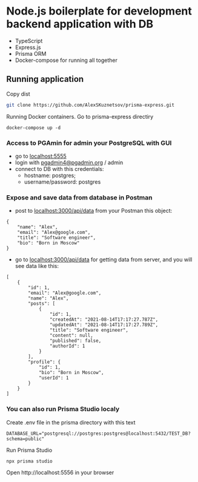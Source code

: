 # Node.js boilerplate for development backend application with DB

- TypeScript
- Express.js
- Prisma ORM
- Docker-compose for running all together

## Running application

Copy dist

```sh
git clone https://github.com/AlexSKuznetsov/prisma-express.git
```

Running Docker containers. Go to prisma-express directiry

```
docker-compose up -d
```

### Access to PGAmin for admin your PostgreSQL with GUI

- go to [localhost:5555](localhost:5555)
- login with pgadmin4@pgadmin.org / admin
- connect to DB with this credentials:
  - hostname: postgres;
  - username/password: postgres

### Expose and save data from database in Postman

- post to [localhost:3000/api/data](localhost:3000/api/data) from your Postman this object:

```
{
    "name": "Alex",
    "email": "Alex@google.com",
    "title": "Software engineer",
    "bio": "Born in Moscow"
}
```

- go to [localhost:3000/api/data](localhost:3000/api/data) for getting data from server, and you will see data like this:

```
[
    {
        "id": 1,
        "email": "Alex@google.com",
        "name": "Alex",
        "posts": [
            {
                "id": 1,
                "createdAt": "2021-08-14T17:17:27.787Z",
                "updatedAt": "2021-08-14T17:17:27.789Z",
                "title": "Software engineer",
                "content": null,
                "published": false,
                "authorId": 1
            }
        ],
        "profile": {
            "id": 1,
            "bio": "Born in Moscow",
            "userId": 1
        }
    }
]
```

### You can also run Prisma Studio localy

Create .env file in the prisma directory with this text

```
DATABASE_URL="postgresql://postgres:postgres@localhost:5432/TEST_DB?schema=public"
```

Run Prisma Studio

```sh
npx prisma studio
```

Open http://localhost:5556 in your browser
